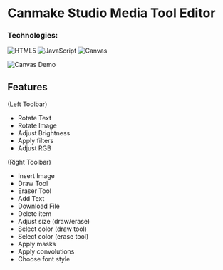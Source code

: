 # Canmake Studio Media Tool Editor

### Technologies:

![HTML5](https://img.shields.io/badge/HTML5-E34F26?style=for-the-badge&logo=html5&logoColor=white)
![JavaScript](https://img.shields.io/badge/JavaScript-F7DF1E?style=for-the-badge&logo=javascript&logoColor=black)
![Canvas](https://img.shields.io/badge/Canvas_API-JS-2C2C2C?style=for-the-badge&logo=code&logoColor=white)

![Canvas Demo](./canmake.gif)

## Features
(Left Toolbar)
- Rotate Text
- Rotate Image
- Adjust Brightness
- Apply filters
- Adjust RGB
  
(Right Toolbar)
- Insert Image
- Draw Tool
- Eraser Tool
- Add Text
- Download File
- Delete item
- Adjust size (draw/erase)
- Select color (draw tool)
- Select color (erase tool)
- Apply masks
- Apply convolutions
- Choose font style

  
